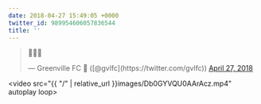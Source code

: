 ```yaml
---
date: 2018-04-27 15:49:05 +0000
twitter_id: 989954606057836544
title: ''
---
```


<blockquote class="twitter-tweet"><p lang="und" dir="ltr">👀👀👀</p>&mdash; Greenville FC 🔰 ([@gvlfc](https://twitter.com/gvlfc)) <a href="https://twitter.com/gvlfc/status/989951371226107904?ref_src=twsrc%5Etfw">April 27, 2018</a></blockquote>
<script async src="https://platform.twitter.com/widgets.js" charset="utf-8"></script>



<video src="{{ \"/\" | relative_url  }}images/Db0GYVQU0AArAcz.mp4" autoplay loop></video>

